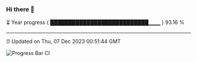 ### Hi there 👋

⏳ Year progress { ███████████████████████████▁▁▁ } 93.16 %

---

⏰ Updated on Thu, 07 Dec 2023 00:51:44 GMT

![Progress Bar CI](https://github.com/liununu/liununu/workflows/Progress%20Bar%20CI/badge.svg)
